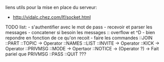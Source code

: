 liens utils pour la mise en place du serveur:
- http://vidalc.chez.com/lf/socket.html

TODO list:
	- s'authentifier avec le mot de pass
	- recevoir et parser les messages
	- concatener si besoin les messages :: overflow et ^D
	- bien repondre en fonction de ce qu'on recoit
	- faire les commandes 
			::JOIN
			::PART
			::TOPIC -> Operator
			::NAMES
			::LIST
			::INVITE -> Operator
			::KICK -> Operator
			::PRIVMSG
			::MODE -> Opertaor
			::NOTICE -> (Operator ?) -> Fait pariel que PRIVMSG	
			::PASS
			::QUIT ???